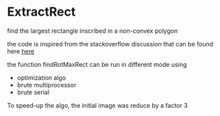 # ExtractRect
find the largest rectangle inscribed in a non-convex polygon

the code is inspired from the stackoverflow discussion that can be found here
[here](http://stackoverflow.com/questions/2478447/find-largest-rectangle-containing-only-zeros-in-an-n%C3%97n-binary-matrix/30418912#30418912)

the function findRotMaxRect can be run in different mode using 
* optimization algo
* brute multiprocessor
* brute serial

To speed-up the algo, the initial image was reduce by a factor 3
